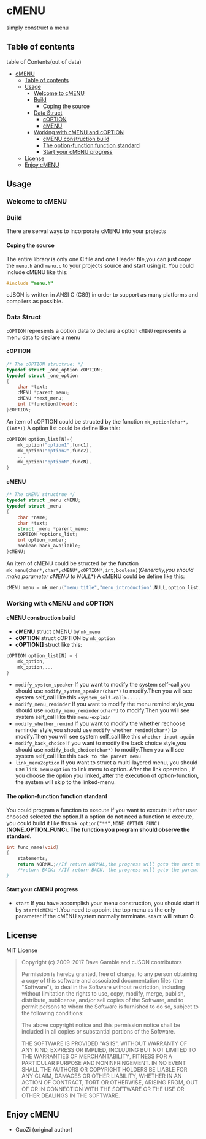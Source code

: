 # cMENU

simply construct a menu

## Table of contents
table of Contents(out of data)
- [cMENU](#cmenu)
  - [Table of contents](#table-of-contents)
  - [Usage](#usage)
    - [Welcome to cMENU](#welcome-to-cmenu)
    - [Build](#build)
      - [Coping the source](#coping-the-source)
    - [Data Struct](#data-struct)
      - [cOPTION](#coption)
      - [cMENU](#cmenu-1)
    - [Working with cMENU and cOPTION](#working-with-cmenu-and-coption)
      - [cMENU construction build](#cmenu-construction-build)
      - [The option-function function standard](#the-option-function-function-standard)
      - [Start your cMENU progress](#start-your-cmenu-progress)
  - [License](#license)
  - [Enjoy cMENU](#enjoy-cmenu)
## Usage

### Welcome to cMENU

### Build
There are serval ways to incorporate cMENU into your projects

#### Coping the source
The entire library is only one C file and one Header file,you can just copy the `menu.h` and `menu.c` to your projects source and start using it.
You could include cMENU like this:
``` c
#include "menu.h"
```

cJSON is written in ANSI C (C89) in order to support as many platforms and compilers as possible.

### Data Struct
`cOPTION` represents a option data to declare a option
`cMENU` represents a menu data to declare a menu
#### cOPTION
```c
/* The cOPTION structrue: */
typedef struct _one_option cOPTION;
typedef struct _one_option
{
    char *text;
    cMENU *parent_menu;
    cMENU *next_menu;
    int (*function)(void);
}cOPTION;
```
An item of cOPTION could be structed by the function `mk_option(char*,(int*))`
A option list could be define like this:
```c
cOPTION option_list[N]={
    mk_option("option1",func1),
    mk_option("option2",func2),
    ...
    mk_option("optionN",funcN),
}
```
#### cMENU
```c
/* The cMENU structrue */
typedef struct _menu cMENU;
typedef struct _menu
{
    char *name;
    char *text;
    struct _menu *parent_menu;
    cOPTION *options_list;
    int option_number;
    boolean back_available;
}cMENU;
```
An item of cMENU could be structed by the function `mk_menu(char*,char*,cMENU*,cOPTION*,int,boolean)`(**Generally,you should make parameter cMENU* to NULL**)
A cMENU could be define like this:
```c
cMENU menu = mk_menu("menu_title","menu_introduction",NULL,option_list,N,TRUE);
```

### Working with cMENU and cOPTION

#### cMENU construction build
* **cMENU** struct cMENU by `mk_menu`
* **cOPTION** struct cOPTION by `mk_option`
* **cOPTION[]** struct like this:
```c
cOPTION option_list[N] = {
    mk_option,
    mk_option,...
}
```
* `modify_system_speaker` If you want to modify the system self-call,you should use `modify_system_speaker(char*)` to modify.Then you will see system self_call like this `<system_self-call>.....`
* `modify_menu_reminder` If you want to modify the menu remind style,you should use `modify_menu_reminder(char*)` to modify.Then you will see system self_call like this `menu-explain`
* `modify_whether_remind` If you want to modify the whether rechoose reminder style,you should use `modify_whether_remind(char*)` to modify.Then you will see system self_call like this `whether input again`
* `modify_back_choice` If you want to modify the back choice style,you should use `modify_back_choice(char*)` to modify.Then you will see system self_call like this `back to the parent menu`
* `link_menu2option` If you want to struct a multi-layered menu, you should use `link_menu2option` to link menu to option. After the link operation , if you choose the option you linked, after the execution of option-function, the system will skip to the linked-menu.

#### The option-function function standard
You could program a function to execute if you want to execute it after user choosed selected the option.If a option do not need a function to execute, you could build it like this:`mk_option("**",NONE_OPTION_FUNC)`(**NONE_OPTION_FUNC**).
**The function you program should observe the standard.**
```c
int func_name(void)
{
    statements;
    return NORMAL;//If return NORMAL,the progress will goto the next menu
    /*return BACK; //If return BACK, the progress will goto the parent menu
}
```

#### Start your cMENU progress
* `start` If you have accomplish your menu construction, you should start it by `start(cMENU*)`.You need to appoint the top menu as the only parameter.If the cMENU system normally terminate. `start` will return **0**.

## License

MIT License

>  Copyright (c) 2009-2017 Dave Gamble and cJSON contributors
>
>  Permission is hereby granted, free of charge, to any person obtaining a copy
>  of this software and associated documentation files (the "Software"), to deal
>  in the Software without restriction, including without limitation the rights
>  to use, copy, modify, merge, publish, distribute, sublicense, and/or sell
>  copies of the Software, and to permit persons to whom the Software is
>  furnished to do so, subject to the following conditions:
>
>  The above copyright notice and this permission notice shall be included in
>  all copies or substantial portions of the Software.
>
>  THE SOFTWARE IS PROVIDED "AS IS", WITHOUT WARRANTY OF ANY KIND, EXPRESS OR
>  IMPLIED, INCLUDING BUT NOT LIMITED TO THE WARRANTIES OF MERCHANTABILITY,
>  FITNESS FOR A PARTICULAR PURPOSE AND NONINFRINGEMENT. IN NO EVENT SHALL THE
>  AUTHORS OR COPYRIGHT HOLDERS BE LIABLE FOR ANY CLAIM, DAMAGES OR OTHER
>  LIABILITY, WHETHER IN AN ACTION OF CONTRACT, TORT OR OTHERWISE, ARISING FROM,
>  OUT OF OR IN CONNECTION WITH THE SOFTWARE OR THE USE OR OTHER DEALINGS IN
>  THE SOFTWARE.

## Enjoy cMENU
- GuoZi (original author)